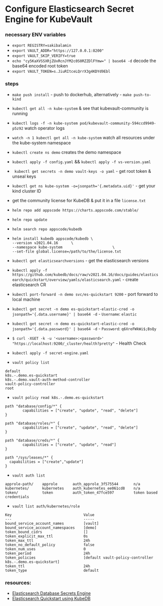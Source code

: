 # Configure Elasticsearch Secret Engine for KubeVault

### necessary ENV variables
- `export REGISTRY=sakibalamin`
- `export VAULT_ADDR="https://127.0.0.1:8200"`
- `export VAULT_SKIP_VERIFY=true`
- `echo "cy5KaXVSSXRjZUxRcnJYM2c0S0RZZDlFYmw=" | base64 -d` decode the base64 encoded root token
- `export VAULT_TOKEN=s.JiuRItceLQrrX3g4KDYd9Ebl`
  
### steps
- `make push install` - push to dockerhub, alternatively - `make push-to-kind`
- `kubectl get all -n kube-system` & see that kubevault-community is running
- `kubectl logs -f -n kube-system pod/kubevault-community-594ccd9949-p5z92` watch operator logs

- `watch -n 1 kubectl get all -n kube-system` watch all resources under the kube-system namespace
- `kubectl create ns demo` creates the demo namespace
- `kubectl apply -f config.yaml` && `kubectl apply -f vs-version.yaml`
- ` kubectl get secrets -n demo vault-keys -o yaml` - get root token & unseal keys
- `kubectl get ns kube-system -o=jsonpath='{.metadata.uid}'` - get your kind cluster ID
- get the community license for KubeDB & put it in a file `license.txt`
- `helm repo add appscode https://charts.appscode.com/stable/`
- `helm repo update`
- `helm search repo appscode/kubedb`

- ``` 
  helm install kubedb appscode/kubedb \
  --version v2021.04.16      \
  --namespace kube-system                       \
  --set-file global.license=/path/to/the/license.txt
  ```

- `kubectl get elasticsearchversions` - get the elasticsearch versions
- `kubectl apply -f https://github.com/kubedb/docs/raw/v2021.04.16/docs/guides/elasticsearch/quickstart/overview/yamls/elasticsearch.yaml` - create elasticsearch CR
- `kubectl port-forward -n demo svc/es-quickstart 9200` - port forward to local machine
- `kubectl get secret -n demo es-quickstart-elastic-cred -o jsonpath='{.data.username}' | base64 -d` - `Username`: `elastic`
- `kubectl get secret -n demo es-quickstart-elastic-cred -o jsonpath='{.data.password}' | base64 -d` - `Password`: `q6XreFWkWi$;BsQy`
- `$ curl -XGET -k -u '<username>:<password>' "https://localhost:9200/_cluster/health?pretty"` - Health Check

- `kubectl apply -f secret-engine.yaml`

- `vault policy list`
```
default
k8s.-.demo.es-quickstart
k8s.-.demo.vault-auth-method-controller
vault-policy-controller
root
```
- `vault policy read k8s.-.demo.es-quickstart`
```
path "database/config/*" {
        capabilities = ["create", "update", "read", "delete"]
}

path "database/roles/*" {
        capabilities = ["create", "update", "read", "delete"]
}

path "database/creds/*" {
        capabilities = ["create", "update", "read"]
}

path "/sys/leases/*" {
  capabilities = ["create","update"]
}
```

- `vault auth list`
```
approle-path/    approle       auth_approle_3f575544       n/a
kubernetes/      kubernetes    auth_kubernetes_ee061cd8    n/a
token/           token         auth_token_47fce597         token based credentials
```

- `vault list auth/kubernetes/role`
```
Key                                 Value
---                                 -----
bound_service_account_names         [vault]
bound_service_account_namespaces    [demo]
token_bound_cidrs                   []
token_explicit_max_ttl              0s
token_max_ttl                       24h
token_no_default_policy             false
token_num_uses                      0
token_period                        24h
token_policies                      [default vault-policy-controller k8s.-.demo.es-quickstart]
token_ttl                           24h
token_type                          default

```

### resources:
- [Elasticsearch Database Secrets Engine](https://www.vaultproject.io/docs/secrets/databases/elasticdb)
- [Elasticsearch Quickstart using KubeDB](https://kubedb.com/docs/v2021.04.16/guides/elasticsearch/quickstart/overview/) 
